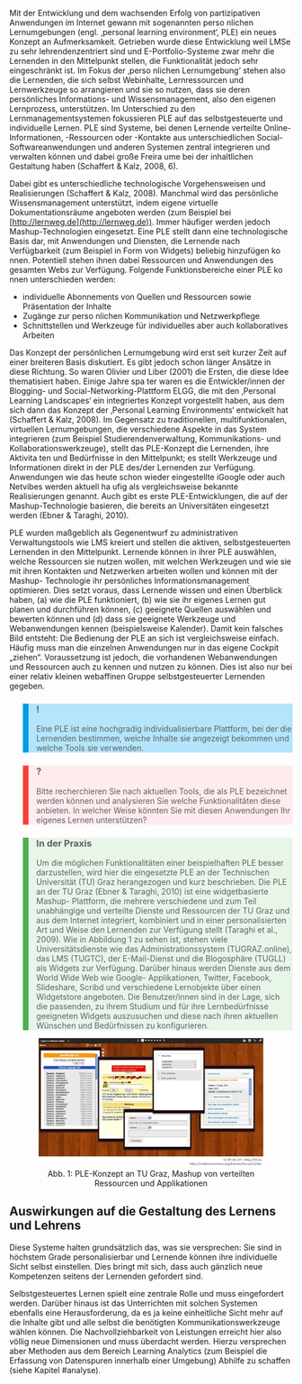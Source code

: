 Mit der Entwicklung und dem wachsenden Erfolg von partizipativen Anwendungen im Internet gewann mit sogenannten perso nlichen Lernumgebungen (engl. ‚personal learning environment‘, PLE) ein neues Konzept an Aufmerksamkeit. Getrieben wurde diese Entwicklung weil LMSe zu sehr lehrendenzentriert sind und E-Portfolio-Systeme zwar mehr die Lernenden in den Mittelpunkt stellen, die Funktionalität jedoch sehr eingeschränkt ist. Im Fokus der ‚perso nlichen Lernumgebung‘ stehen also die Lernenden, die sich selbst Webinhalte, Lernressourcen und Lernwerkzeuge so arrangieren und sie so nutzen, dass sie deren persönliches Informations- und Wissensmanagement, also den eigenen Lernprozess, unterstützen. Im Unterschied zu den Lernmanagementsystemen fokussieren PLE auf das selbstgesteuerte und individuelle Lernen. PLE sind Systeme, bei denen Lernende verteilte Online-Informationen, -Ressourcen oder -Kontakte aus unterschiedlichen Social-Softwareanwendungen und anderen Systemen zentral integrieren und verwalten können und dabei große Freira ume bei der inhaltlichen Gestaltung haben (Schaffert &amp; Kalz, 2008, 6).

Dabei gibt es unterschiedliche technologische Vorgehensweisen und Realisierungen (Schaffert &amp; Kalz, 2008). Manchmal wird das persönliche Wissensmanagement unterstützt, indem eigene virtuelle Dokumentationsräume angeboten werden (zum Beispiel bei [http://lernweg.de](http://lernweg.de)). Immer häufiger werden jedoch Mashup-Technologien eingesetzt. Eine PLE stellt dann eine technologische Basis dar, mit Anwendungen und Diensten, die Lernende nach Verfügbarkeit (zum Beispiel in Form von Widgets) beliebig hinzufügen ko nnen. Potentiell stehen ihnen dabei Ressourcen und Anwendungen des gesamten Webs zur Verfügung. Folgende Funktionsbereiche einer PLE ko nnen unterschieden werden:

- individuelle Abonnements von Quellen und Ressourcen sowie Präsentation der Inhalte
- Zugänge zur perso nlichen Kommunikation und Netzwerkpflege
- Schnittstellen und Werkzeuge für individuelles aber auch kollaboratives Arbeiten

Das Konzept der persönlichen Lernumgebung wird erst seit kurzer Zeit auf einer breiteren Basis diskutiert. Es gibt jedoch schon länger Ansätze in diese Richtung. So waren Olivier und Liber (2001) die Ersten, die diese Idee thematisiert haben. Einige Jahre spa ter waren es die Entwickler/innen der Blogging- und Social-Networking-Plattform ELGG, die mit den ‚Personal Learning Landscapes‘ ein integriertes Konzept vorgestellt haben, aus dem sich dann das Konzept der ‚Personal Learning Environments‘ entwickelt hat (Schaffert &amp; Kalz, 2008). Im Gegensatz zu traditionellen, multifunktionalen, virtuellen Lernumgebungen, die verschiedene Aspekte in das System integrieren (zum Beispiel Studierendenverwaltung, Kommunikations- und Kollaborationswerkzeuge), stellt das PLE-Konzept die Lernenden, ihre Aktivita ten und Bedürfnisse in den Mittelpunkt; es stellt Werkzeuge und Informationen direkt in der PLE des/der Lernenden zur Verfügung. Anwendungen wie das heute schon wieder eingestellte iGoogle oder auch Netvibes werden aktuell ha ufig als vergleichsweise bekannte Realisierungen genannt. Auch gibt es erste PLE-Entwicklungen, die auf der Mashup-Technologie basieren, die bereits an Universitäten eingesetzt werden (Ebner &amp; Taraghi, 2010).

PLE wurden maßgeblich als Gegenentwurf zu administrativen Verwaltungstools wie LMS kreiert und stellen die aktiven, selbstgesteuerten Lernenden in den Mittelpunkt. Lernende können in ihrer PLE auswählen, welche Ressourcen sie nutzen wollen, mit welchen Werkzeugen und wie sie mit ihren Kontakten und Netzwerken arbeiten wollen und können mit der Mashup- Technologie ihr persönliches Informationsmanagement optimieren. Dies setzt voraus, dass Lernende wissen und einen Überblick haben, (a) wie die PLE funktioniert, (b) wie sie ihr eigenes Lernen gut planen und durchführen können, (c) geeignete Quellen auswählen und bewerten können und (d) dass sie geeignete Werkzeuge und Webanwendungen kennen (beispielsweise Kalender). Damit kein falsches Bild entsteht: Die Bedienung der PLE an sich ist vergleichsweise einfach. Häufig muss man die einzelnen Anwendungen nur in das eigene Cockpit „ziehen“. Voraussetzung ist jedoch, die vorhandenen Webanwendungen und Ressourcen auch zu kennen und nutzen zu können. Dies ist also nur bei einer relativ kleinen webaffinen Gruppe selbstgesteuerter Lernenden gegeben.

<blockquote style="background: #B3E5FC; border-left: 10px solid #039BE5">

### !

Eine PLE ist eine hochgradig individualisierbare Plattform, bei der die Lernenden bestimmen, welche Inhalte sie angezeigt bekommen und welche Tools sie verwenden.

</blockquote>

<blockquote style="background: #FFEBEE; border-left: 10px solid #F44336">

### ?

Bitte recherchieren Sie nach aktuellen Tools, die als PLE bezeichnet werden können und analysieren Sie welche Funktionalitäten diese anbieten. In welcher Weise könnten Sie mit diesen Anwendungen Ihr eigenes Lernen unterstützen?

</blockquote>

<blockquote style="background: #E8F5E9; border-left: 10px solid #4CAF50">

### In der Praxis

Um die möglichen Funktionalitäten einer beispielhaften PLE besser darzustellen, wird hier die eingesetzte PLE an der Technischen Universität (TU) Graz herangezogen und kurz beschrieben. Die PLE an der TU Graz (Ebner &amp; Taraghi, 2010) ist eine widgetbasierte Mashup- Plattform, die mehrere verschiedene und zum Teil unabhängige und verteilte Dienste und Ressourcen der TU Graz und aus dem Internet integriert, kombiniert und in einer personalisierten Art und Weise den Lernenden zur Verfügung stellt (Taraghi et al., 2009). Wie in Abbildung 1 zu sehen ist, stehen viele Universitätsdienste wie das Administrationssystem (TUGRAZ.online), das LMS (TUGTC), der E-Mail-Dienst und die Blogosphäre (TUGLL) als Widgets zur Verfügung. Darüber hinaus werden Dienste aus dem World Wide Web wie Google- Applikationen, Twitter, Facebook, Slideshare, Scribd und verschiedene Lernobjekte über einen Widgetstore angeboten. Die Benutzer/innen sind in der Lage, sich die passenden, zu ihrem Studium und für ihre Lernbedürfnisse geeigneten Widgets auszusuchen und diese nach ihren aktuellen Wünschen und Bedürfnissen zu konfigurieren. </blockquote>

<center><figure>
  <img src="img/1_PLEKonzept_an_TU_Graz_Mashup_von_verteilten_Ressourcen_und_Applikationen.png" alt="Abb. 1: PLE-Konzept an TU Graz, Mashup von verteilten Ressourcen und Applikationen">
  <figcaption>Abb. 1: PLE-Konzept an TU Graz, Mashup von verteilten Ressourcen und Applikationen</figcaption>
</figure></center>


## Auswirkungen auf die Gestaltung des Lernens und Lehrens

Diese Systeme halten grundsätzlich das, was sie versprechen: Sie sind in höchstem Grade personalisierbar und Lernende können ihre individuelle Sicht selbst einstellen. Dies bringt mit sich, dass auch gänzlich neue Kompetenzen seitens der Lernenden gefordert sind.

Selbstgesteuertes Lernen spielt eine zentrale Rolle und muss eingefordert werden. Darüber hinaus ist das Unterrichten mit solchen Systemen ebenfalls eine Herausforderung, da es ja keine einheitliche Sicht mehr auf die Inhalte gibt und alle selbst die benötigten Kommunikationswerkzeuge wählen können. Die Nachvollziehbarkeit von Leistungen erreicht hier also völlig neue Dimensionen und muss überdacht werden. Hierzu versprechen aber Methoden aus dem Bereich Learning Analytics (zum Beispiel die Erfassung von Datenspuren innerhalb einer Umgebung) Abhilfe zu schaffen (siehe Kapitel #analyse).
